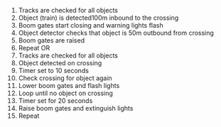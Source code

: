 1)	Tracks are checked for all objects 
2)	Object (train) is detected100m inbound to the crossing
3)	Boom gates start closing and warning lights flash
4)	Object detector checks that object is 50m outbound from crossing
5)	Boom gates are raised
6)	Repeat
OR
1)	Tracks are checked for all objects
2)	Object detected on crossing
3)	Timer set to 10 seconds
4)	Check crossing for object again
5)	Lower boom gates and flash lights
6)	Loop until no object on crossing
7)	Timer set for 20 seconds
8)	Raise boom gates and extinguish lights
9)	Repeat

